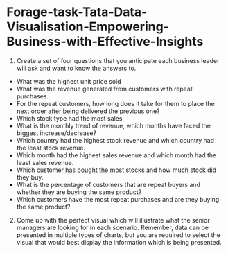 # Forage-task-Tata-Data-Visualisation-Empowering-Business-with-Effective-Insights
1. Create a set of four questions that you anticipate each business leader will ask and want to know the answers to. 
* What was the highest unit price sold
* What was the revenue generated from customers with repeat purchases.
* For the repeat customers, how long does it take for them to place the next order after being delivered the previous one?
* Which stock type had the most sales
* What is the monthly trend of revenue, which months have faced the biggest increase/decrease?
* Which country had the highest stock revenue and which country had the least stock revenue.
* Which month had the highest sales revenue and which month had the least sales revenue.
* Which customer has bought the most stocks and how much stock did they buy.
* What is the percentage of customers that are repeat buyers and whether they are buying the same product?
* Which customers have the most repeat purchases and are they buying the same product?
2. Come up with the perfect visual which will illustrate what the senior managers are looking for in each scenario. Remember, data can be presented in multiple types of charts, but you are required to select the visual that would best display the information which is being presented.
